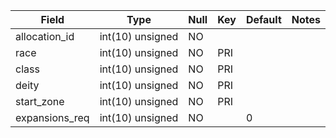 **Field**|**Type**|**Null**|**Key**|**Default**|**Notes**
-----|-----|-----|-----|-----|-----
allocation\_id|int(10) unsigned|NO| | | 
race|int(10) unsigned|NO|PRI| | 
class|int(10) unsigned|NO|PRI| | 
deity|int(10) unsigned|NO|PRI| | 
start\_zone|int(10) unsigned|NO|PRI| | 
expansions\_req|int(10) unsigned|NO| |0| 